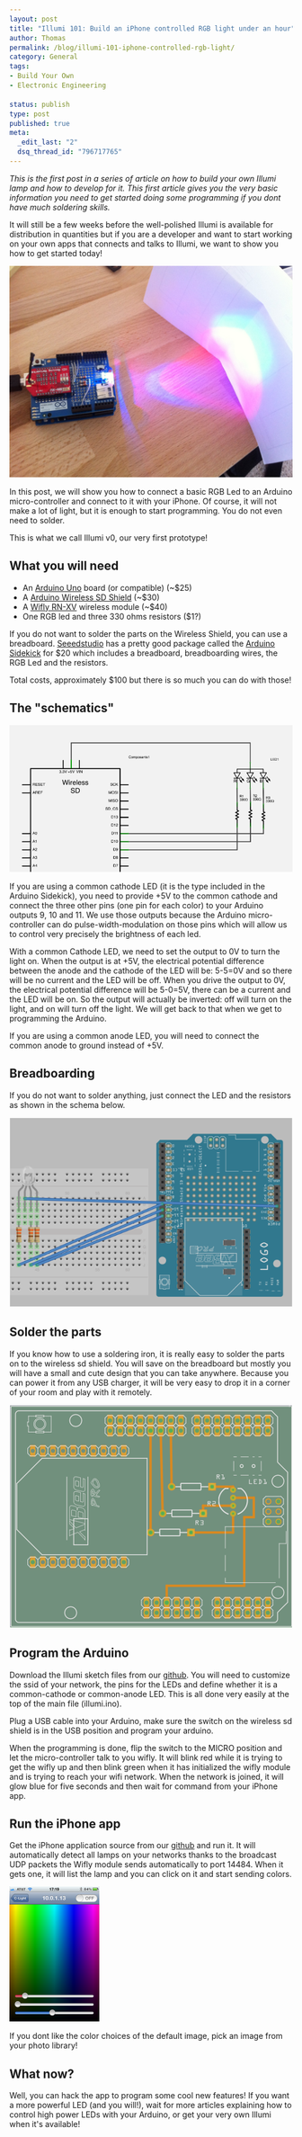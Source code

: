 ```yaml
--- 
layout: post
title: "Illumi 101: Build an iPhone controlled RGB light under an hour"
author: Thomas
permalink: /blog/illumi-101-iphone-controlled-rgb-light/
category: General
tags: 
- Build Your Own
- Electronic Engineering

status: publish
type: post
published: true
meta: 
  _edit_last: "2"
  dsq_thread_id: "796717765"
---
```


_This is the first post in a series of article on how to build your own Illumi lamp and how to develop for it. This first article gives you the very basic information you need to get started doing some programming if you dont have much soldering skills._

It will still be a few weeks before the well-polished Illumi is available for distribution in quantities but if you are a developer and want to start working on your own apps that connects and talks to Illumi, we want to show you how to get started today!

![Illumi v0](/blog/img/illumi-v0.jpg "Illumi v0")

In this post, we will show you how to connect a basic RGB Led to an Arduino micro-controller and connect to it with your iPhone. Of course, it will not make a lot of light, but it is enough to start programming. You do not even need to solder.

This is what we call Illumi v0, our very first prototype!

<!-- more -->

## What you will need
- An [Arduino Uno](http://arduino.cc/en/Main/ArduinoBoardUno/) board (or compatible) (~$25)
- A [Arduino Wireless SD Shield](http://arduino.cc/en/Main/ArduinoWirelessShield) (~$30)
- A [Wifly RN-XV](https://www.sparkfun.com/products/10822) wireless module (~$40)
- One RGB led and three 330 ohms resistors ($1?)

If you do not want to solder the parts on the Wireless Shield, you can use a breadboard. [Seeedstudio](http://www.seeedstudio.com/) has a pretty good package called the [Arduino Sidekick](http://www.seeedstudio.com/depot/arduino-sidekick-basic-kit-p-775.html) for $20 which includes a breadboard, breadboarding wires, the RGB Led and the resistors.

Total costs, approximately $100 but there is so much you can do with those!
## The "schematics"

![Illumi v0 Schema](/blog/img/illumi-v0-schema.png "Illumi v0 Schema")

If you are using a common cathode LED (it is the type included in the Arduino Sidekick), you need to provide +5V to the common cathode and connect the three other pins (one pin for each color) to your Arduino outputs 9, 10 and 11. We use those outputs because the Arduino micro-controller can do pulse-width-modulation on those pins which will allow us to control very precisely the brightness of each led.

With a common Cathode LED, we need to set the output to 0V to turn the light on. When the output is at +5V, the electrical potential difference between the anode and the cathode of the LED will be: 5-5=0V and so there will be no current and the LED will be off. When you drive the output to 0V, the electrical potential difference will be 5-0=5V, there can be a current and the LED will be on. So the output will actually be inverted: off will turn on the light, and on will turn off the light. We will get back to that when we get to programming the Arduino.

If you are using a common anode LED, you will need to connect the common anode to ground instead of +5V.
## Breadboarding

If you do not want to solder anything, just connect the LED and the resistors as shown in the schema below.

![Illumi breadboard](/blog/img/illumi-v0-breadboard.png "Illumi breadboard")
## Solder the parts

If you know how to use a soldering iron, it is really easy to solder the parts on to the wireless sd shield. You will save on the breadboard but mostly you will have a small and cute design that you can take anywhere. Because you can power it from any USB charger, it will be very easy to drop it in a corner of your room and play with it remotely.

![Illumi v0 PCB](/blog/img/illumi-v0-board.png "Illumi v0 PCB")
## Program the Arduino

Download the Illumi sketch files from our [github](https://www.github.com/tbideas/illumi/). You will need to customize the ssid of your network, the pins for the LEDs and define whether it is a common-cathode or common-anode LED. This is all done very easily at the top of the main file (illumi.ino).

Plug a USB cable into your Arduino, make sure the switch on the wireless sd shield is in the USB position and program your arduino.

When the programming is done, flip the switch to the MICRO position and let the micro-controller talk to you wifly. It will blink red while it is trying to get the wifly up and then blink green when it has initialized the wifly module and is trying to reach your wifi network. When the network is joined, it will glow blue for five seconds and then wait for command from your iPhone app.
## Run the iPhone app

Get the iPhone application source from our [github](https://www.github.com/tbideas/illumiapp/) and run it. It will automatically detect all lamps on your networks thanks to the broadcast UDP packets the Wifly module sends automatically to port 14484. When it gets one, it will list the lamp and you can click on it and start sending colors.

![Illumi v0](/blog/img/illumi-v0-app-e1343953612682.png "Illumi v0")

If you dont like the color choices of the default image, pick an image from your photo library!
## What now?

Well, you can hack the app to program some cool new features! If you want a more powerful LED (and you will!), wait for more articles explaining how to control high power LEDs with your Arduino, or get your very own Illumi when it's available!
